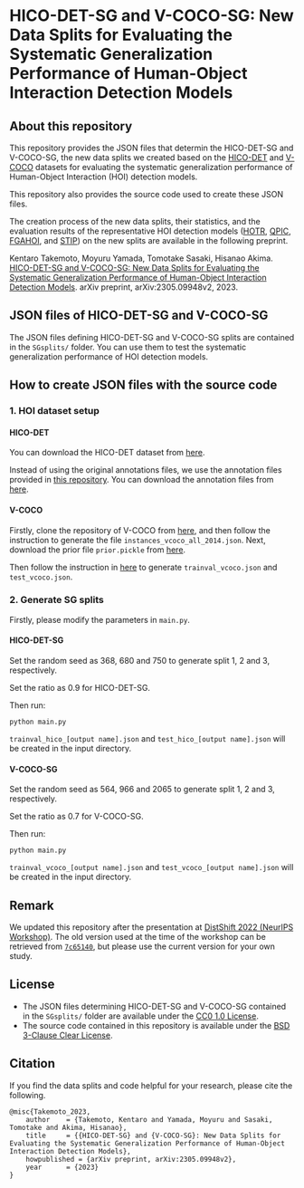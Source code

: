 # HICO-DET-SG and V-COCO-SG: New Data Splits for Evaluating the Systematic Generalization Performance of Human-Object Interaction Detection Models
## About this repository
This repository provides the JSON files that determin the HICO-DET-SG and V-COCO-SG, the new data splits we created based on the [HICO-DET](http://www-personal.umich.edu/~ywchao/hico/) and [V-COCO](https://github.com/s-gupta/v-coco) datasets for evaluating the systematic generalization performance of Human-Object Interaction (HOI) detection models.

This repository also provides the source code used to create these JSON files.

The creation process of the new data splits, their statistics, and the evaluation results of the representative HOI detection models ([HOTR](https://github.com/kakaobrain/HOTR), [QPIC](https://github.com/hitachi-rd-cv/qpic), [FGAHOI](https://github.com/xiaomabufei/FGAHOI), and [STIP](https://github.com/zyong812/STIP)) on the new splits are available in the following preprint. 

Kentaro Takemoto, Moyuru Yamada, Tomotake Sasaki, Hisanao Akima. 
[HICO-DET-SG and V-COCO-SG: New Data Splits for Evaluating the Systematic Generalization Performance of Human-Object Interaction Detection Models](https://arxiv.org/abs/2305.09948). 
arXiv preprint, arXiv:2305.09948v2, 2023. 


## JSON files of HICO-DET-SG and V-COCO-SG
The JSON files defining HICO-DET-SG and V-COCO-SG splits are contained in the `SGsplits/` folder.
You can use them to test the systematic generalization performance of HOI detection models.  


## How to create JSON files with the source code
### 1. HOI dataset setup
#### HICO-DET
You can download the HICO-DET dataset from [here](https://drive.google.com/open?id=1QZcJmGVlF9f4h-XLWe9Gkmnmj2z1gSnk). 

Instead of using the original annotations files, we use the annotation files provided in [this repository](https://github.com/YueLiao/PPDM). You can download the annotation files from [here](https://drive.google.com/open?id=1WI-gsNLS-t0Kh8TVki1wXqc3y2Ow1f2R). 

#### V-COCO
Firstly, clone the repository of V-COCO from [here](https://github.com/s-gupta/v-coco), and then follow the instruction to generate the file `instances_vcoco_all_2014.json`. Next, download the prior file `prior.pickle` from [here](https://drive.google.com/drive/folders/10uuzvMUCVVv95-xAZg5KS94QXm7QXZW4).

Then follow the instruction in [here](https://github.com/hitachi-rd-cv/qpic) to generate `trainval_vcoco.json` and `test_vcoco.json`.


### 2. Generate SG splits
Firstly, please modify the parameters in `main.py`.

#### HICO-DET-SG
Set the random seed as 368, 680 and 750 to generate split 1, 2 and 3, respectively.

Set the ratio as 0.9 for HICO-DET-SG.

Then run:
```shell
python main.py
```
`trainval_hico_[output name].json` and `test_hico_[output name].json` will be created in the input directory.

#### V-COCO-SG
Set the random seed as 564, 966 and 2065 to generate split 1, 2 and 3, respectively.

Set the ratio as 0.7 for V-COCO-SG.

Then run:
```shell
python main.py
```
`trainval_vcoco_[output name].json` and `test_vcoco_[output name].json` will be created in the input directory.


## Remark
We updated this repository after the presentation at [DistShift 2022 (NeurIPS Workshop)](https://sites.google.com/view/distshift2022). The old version used at the time of the workshop can be retrieved from [`7c65140`](https://github.com/FujitsuResearch/hoi_sg/tree/7c651401bb276cee4719eb4dec07d3ab19f4bda0), but please use the current version for your own study.  




## License
- The JSON files determining HICO-DET-SG and V-COCO-SG contained in the `SGsplits/` folder are available under the [CC0 1.0 License](https://creativecommons.org/publicdomain/zero/1.0/).
- The source code contained in this repository is available under the [BSD 3-Clause Clear License](LICENSE).

## Citation

If you find the data splits and code helpful for your research, please cite the following.
```
@misc{Takemoto_2023,
    author    = {Takemoto, Kentaro and Yamada, Moyuru and Sasaki, Tomotake and Akima, Hisanao},
    title     = {{HICO-DET-SG} and {V-COCO-SG}: New Data Splits for Evaluating the Systematic Generalization Performance of Human-Object Interaction Detection Models},
    howpublished = {arXiv preprint, arXiv:2305.09948v2},
    year      = {2023}
}
```
